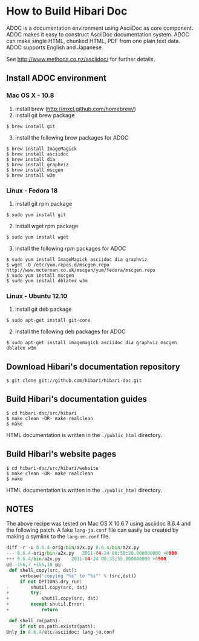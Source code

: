 
# How to Build Hibari Doc

ADOC is a documentation environment using AsciiDoc as core component.
ADOC makes it easy to construct AsciiDoc documentation system.
ADOC can make single HTML, chunked HTML, PDF from one plain text data.
ADOC supports English and Japanese.

See http://www.methods.co.nz/asciidoc/ for further details.


## Install ADOC environment

### Mac OS X - 10.8

1. install brew (http://mxcl.github.com/homebrew/)
2. install git brew package

```shell-script
$ brew install git
```

3. install the following brew packages for ADOC

```shell-script
$ brew install ImageMagick
$ brew install asciidoc
$ brew install dia
$ brew install graphviz
$ brew install mscgen
$ brew install w3m
```


### Linux - Fedora 18

1. install git rpm package

```shell-script
$ sudo yum install git
```

2. install wget rpm package

```shell-script
$ sudo yum install wget
```

3. install the following rpm packages for ADOC

```shell-script
$ sudo yum install ImageMagick asciidoc dia graphviz
$ wget -O /etc/yum.repos.d/mscgen.repo http://www.mcternan.co.uk/mscgen/yum/fedora/mscgen.repo
$ sudo yum install mscgen
$ sudo yum install dblatex w3m
```


### Linux - Ubuntu 12.10

1. install git deb package

```shell-script
$ sudo apt-get install git-core
```

2. install the following deb packages for ADOC

```shell-script
$ sudo apt-get install imagemagick asciidoc dia graphviz mscgen dblatex w3m
```

## Download Hibari's documentation repository

```shell-script
$ git clone git://github.com/hibari/hibari-doc.git
```

## Build Hibari's documentation guides

```shell-script
$ cd hibari-doc/src/hibari
$ make clean -OR- make realclean
$ make
```

HTML documentation is written in the `./public_html` directory.


## Build Hibari's website pages

```shell-script
$ cd hibari-doc/src/hibari/website
$ make clean -OR- make realclean
$ make
```

HTML documentation is written in the `./public_html` directory.


## NOTES

The above recipe was tested on Mac OS X 10.6.7 using asciidoc 8.6.4
and the following patch. A fake `lang-ja.conf` file can easily be
created by making a symlink to the `lang-en.conf` file.

```python
diff -r -u 8.6.4-orig/bin/a2x.py 8.6.4/bin/a2x.py
--- 8.6.4-orig/bin/a2x.py	2011-04-24 00:50:26.000000000 +0900
+++ 8.6.4/bin/a2x.py	2011-04-24 00:35:55.000000000 +0900
@@ -156,7 +156,10 @@
 def shell_copy(src, dst):
     verbose('copying "%s" to "%s"' % (src,dst))
     if not OPTIONS.dry_run:
-        shutil.copy(src, dst)
+        try:
+            shutil.copy(src, dst)
+        except shutil.Error:
+            return

 def shell_rm(path):
     if not os.path.exists(path):
Only in 8.6.4/etc/asciidoc: lang-ja.conf
```
